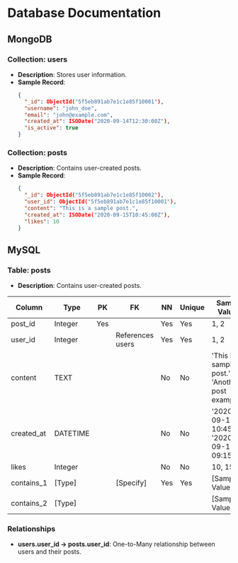 # Database Documentation

## MongoDB

### Collection: users

- **Description**: Stores user information.
- **Sample Record**:
  ```json
  {
    "_id": ObjectId("5f5eb891ab7e1c1e85f10001"),
    "username": "john_doe",
    "email": "john@example.com",
    "created_at": ISODate("2020-09-14T12:30:00Z"),
    "is_active": true
  }
  ```

### Collection: posts

- **Description**: Contains user-created posts.
- **Sample Record**:
  ```json
  {
    "_id": ObjectId("5f5eb891ab7e1c1e85f10002"),
    "user_id": ObjectId("5f5eb891ab7e1c1e85f10001"),
    "content": "This is a sample post.",
    "created_at": ISODate("2020-09-15T10:45:00Z"),
    "likes": 10
  }
  ```

## MySQL

### Table: posts

- **Description**: Contains user-created posts.

| Column      | Type           | PK  | FK           | NN  | Unique | Sample Values |
|-------------|----------------|-----|--------------|-----|--------|---------------|
| post_id     | Integer        | Yes |              | Yes | Yes    | 1, 2          |
| user_id     | Integer        |     | References users | Yes | Yes | 1, 2          |
| content     | TEXT           |     |              | No  | No     | 'This is a sample post.', 'Another post example.' |
| created_at  | DATETIME       |     |              | No  | No     | '2020-09-15 10:45:00', '2020-09-16 09:15:00'     |
| likes       | Integer        |     |              | No  | No     | 10, 15         |
| contains_1  | [Type]         |     | [Specify]    | Yes | Yes    | [Sample Value]|
| contains_2  | [Type]         |     |              |     |        | [Sample Value]|

### Relationships

- **users.user_id -> posts.user_id**: One-to-Many relationship between users and their posts.

